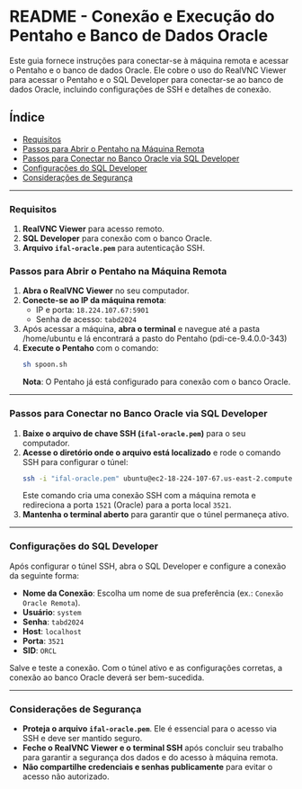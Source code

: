 # README - Conexão e Execução do Pentaho e Banco de Dados Oracle

Este guia fornece instruções para conectar-se à máquina remota e acessar o Pentaho e o banco de dados Oracle. Ele cobre o uso do RealVNC Viewer para acessar o Pentaho e o SQL Developer para conectar-se ao banco de dados Oracle, incluindo configurações de SSH e detalhes de conexão.

## Índice
- [Requisitos](#requisitos)
- [Passos para Abrir o Pentaho na Máquina Remota](#passos-para-abrir-o-pentaho-na-máquina-remota)
- [Passos para Conectar no Banco Oracle via SQL Developer](#passos-para-conectar-no-banco-oracle-via-sqldeveloper)
- [Configurações do SQL Developer](#configurações-do-sqldeveloper)
- [Considerações de Segurança](#considerações-de-segurança)

---

### Requisitos

1. **RealVNC Viewer** para acesso remoto.
2. **SQL Developer** para conexão com o banco Oracle.
3. **Arquivo `ifal-oracle.pem`** para autenticação SSH.

### Passos para Abrir o Pentaho na Máquina Remota

1. **Abra o RealVNC Viewer** no seu computador.
2. **Conecte-se ao IP da máquina remota**:  
   - IP e porta: `18.224.107.67:5901`
   - Senha de acesso: `tabd2024`
3. Após acessar a máquina, **abra o terminal** e navegue até a pasta /home/ubuntu e lá encontrará a pasto do Pentaho (pdi-ce-9.4.0.0-343)
4. **Execute o Pentaho** com o comando:
   ```bash
   sh spoon.sh
   ```
   **Nota**: O Pentaho já está configurado para conexão com o banco Oracle.

---

### Passos para Conectar no Banco Oracle via SQL Developer

1. **Baixe o arquivo de chave SSH (`ifal-oracle.pem`)** para o seu computador.
2. **Acesse o diretório onde o arquivo está localizado** e rode o comando SSH para configurar o túnel:
   ```bash
   ssh -i "ifal-oracle.pem" ubuntu@ec2-18-224-107-67.us-east-2.compute.amazonaws.com -L 3521:localhost:1521
   ```
   Este comando cria uma conexão SSH com a máquina remota e redireciona a porta `1521` (Oracle) para a porta local `3521`.
3. **Mantenha o terminal aberto** para garantir que o túnel permaneça ativo.

---

### Configurações do SQL Developer

Após configurar o túnel SSH, abra o SQL Developer e configure a conexão da seguinte forma:

- **Nome da Conexão**: Escolha um nome de sua preferência (ex.: `Conexão Oracle Remota`).
- **Usuário**: `system`
- **Senha**: `tabd2024`
- **Host**: `localhost`
- **Porta**: `3521`
- **SID**: `ORCL`

Salve e teste a conexão. Com o túnel ativo e as configurações corretas, a conexão ao banco Oracle deverá ser bem-sucedida.

---

### Considerações de Segurança

- **Proteja o arquivo `ifal-oracle.pem`**. Ele é essencial para o acesso via SSH e deve ser mantido seguro.
- **Feche o RealVNC Viewer e o terminal SSH** após concluir seu trabalho para garantir a segurança dos dados e do acesso à máquina remota.
- **Não compartilhe credenciais e senhas publicamente** para evitar o acesso não autorizado.

